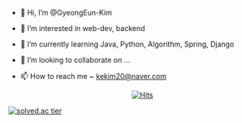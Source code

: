 - 👋 Hi, I’m @GyeongEun-Kim
- 👀 I’m interested in web-dev, backend
- 🌱 I’m currently learning Java, Python, Algorithm, Spring, Django
- 💞️ I’m looking to collaborate on ...
- 📫 How to reach me ~ kekim20@naver.com


  <div align=center>
	
  [![Hits](https://hits.seeyoufarm.com/api/count/incr/badge.svg?url=https://github.com/GyeongEun-Kim/)](https://github.com/GyeongEun-Kim/) 
	
  </div>
[![solved.ac tier](http://mazassumnida.wtf/api/generate_badge?boj=kekim20)](https://solved.ac/kekim20)
